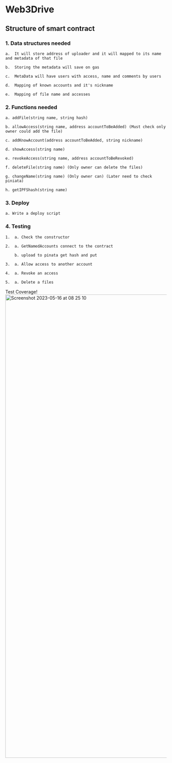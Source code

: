 # Web3Drive
## Structure of smart contract

### 1.  Data structures needed 
    
    a.  It will store address of uploader and it will mapped to its name and metadata of that file 

    b.  Storing the metadata will save on gas 
    
    c.  MetaData will have users with access, name and comments by users 
    
    d.  Mapping of known accounts and it's nickname 
    
    e.  Mapping of file name and accesses 

### 2.  Functions needed
    
    a. addFile(string name, string hash) 
    
    b. allowAccess(string name, address accountToBeAdded) (Must check only owner could add the file) 
    
    c. addKnowAccount(address accountToBeAdded, string nickname) 
    
    d. showAccess(string name) 
    
    e. revokeAccess(string name, address accountToBeRevoked) 

    f. deleteFile(string name) (Only owner can delete the files) 

    g. changeName(string name) (Only owner can) (Later need to check piniata)

    h. getIPFShash(string name) 

### 3.  Deploy

    a. Write a deploy script

### 4.  Testing
    
    1.  a. Check the constructor
    
    2.  a. GetNamedAccounts connect to the contract 
    
        b. upload to pinata get hash and put
    
    3.  a. Allow access to another account
        
    4.  a. Revoke an access

    5.  a. Delete a files

Test Coverage!
<img width="1440" alt="Screenshot 2023-05-16 at 08 25 10" src="https://github.com/ashu26jha/Web3DriveHardhat/assets/66910385/90e43c1e-df6f-450b-b3d9-a439ba14c864">
